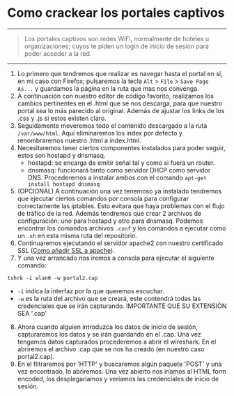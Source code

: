 # Como crackear los portales captivos

---

> Los portales captivos son redes WiFi, normalmente de hoteles u organizaciones; cuyos te piden un login de inicio de sesión para poder acceder a la red.

---

1. Lo primero que tendremos que realizar es navegar hasta el portal en sí, en mi caso con Firefox; pulsaremos la tecla `Alt` > `File` > `Save Page As...` y guardamos la página en la ruta que mas nos convenga.
2. A continuación con nuestro editor de código favorito, realizamos los cambios pertinentes en el .html que se nos descarga, para que nuestro portal sea lo más parecido al original. Además de ajustar los links de los .css y .js si estos existen claro.
3. Seguidamente moveremos todo el contenido descargado a la ruta `/var/www/html`. Aquí eliminaremos los index por defecto y renombraremos nuestro .html a index.html.
4. Necesitaremos tener ciertos componentes instalados para poder seguir, estos son hostapd y dnsmasq.
   - hostapd: se encarga de emitir señal tal y como si fuera un router.
   - dnsmasq: funcionará tanto como servidor DHCP como servidor DNS.
Procederemos a instalar ambos con el comando `apt-get install hostapd dnsmasq`
5. (OPCIONAL) A continuación una vez tenemoso ya instalado tendremos que ejecutar ciertos comandos por consola para configurar correctamente las iptables. Esto evitara que haya problemas con el flujo de tráfico de la red. Además tendremos que crear 2 archivos de configuración: uno para hostapd y otro para dnsmasq. Podemos encontrar los comandos archivos `.conf` y los comandos a ejecutar como un `.sh` en esta misma ruta del repositorio.
6. Continuaremos ejecutando el servidor apache2 con nuestro certificado SSL ([Como añadir SSL a apache](SSLcertificate.md)).
7. Y una vez arrancado nos iremos a consola para ejecutar el siguiente comando:
```
tshrk -i wlan0 -w portal2.cap
```
- `-i` indica la interfaz por la que queremos escuchar.
- `-w` es la ruta del archivo que se creará, este contendrá todas las credenciales que se irán capturando. IMPORTANTE QUE SU EXTENSIÓN SEA '.cap'
8. Ahora cuando alguien introduzca los datos de inicio de sesión, capturaremos los datos y se irán guardando en el .cap. Una vez tengamos datos capturados procederemos a abrir el wireshark. En el abriremos el archivo .cap que se nos ha creado (en nuestro caso portal2.cap).
9. En el filtraremos por 'HTTP' y buscaremos algún paquete 'POST' y una vez encontrado, lo abriremos. Una vez abierto nos iríamos al HTML form encoded, los desplegaríamos y veríamos las credenciales de inicio de sesión.
